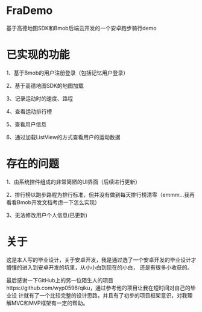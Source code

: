 # FraDemo
基于高德地图SDK和Bmob后端云开发的一个安卓跑步骑行demo
# 已实现的功能
1、基于Bmob的用户注册登录（包括记忆用户登录）

2、基于高德地图SDK的地图加载

3、记录运动时的速度、路程

4、查看运动排行榜

5、查看用户信息

6、通过加载ListView的方式查看用户的运动数据
# 存在的问题
1、由系统控件组成的非常简陋的UI界面（后续进行更新）

2、排行榜以跑步路程为排行标准，但并没有做到每天排行榜清零（emmm...我再看看Bmob开发文档考虑一下怎么实现）

3、无法修改用户个人信息(已更新)
# 关于
这是本人写的毕业设计，关于安卓开发，我是通过选了一个安卓开发的毕业设计才懵懂的进入到安卓开发的坑里，从小小白到现在的小白，
还是有很多小收获的。

最后感谢一下GitHub上的另一位陌生人的项目https://github.com/wyp0596/qiku，通过参考他的项目让我在短时间对自己的毕业设
计就有了一个比较完整的设计思路，并且有了初步的项目框架意识，对我理解MVC和MVP框架有一定的帮助。
